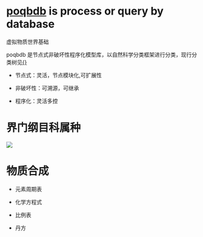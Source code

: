 # [poqbdb](poqbdb) is process or query by database
虚拟物质世界基础


poqbdb 是节点式非破坏性程序化模型库，以自然科学分类框架进行分类，现行分类树见[{}](https://github.com/FofightFong/Learnrut)

* 节点式：灵活，节点模块化,可扩展性

* 非破坏性：可溯源，可继承

* 程序化：灵活多控

# 界门纲目科属种

![](mDrivEngine/kpcofgs.png)

# 物质合成

* 元素周期表

* 化学方程式

* 比例表

* 丹方


